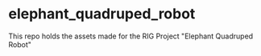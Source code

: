 # elephant_quadruped_robot
This repo holds the assets made for the RIG Project "Elephant Quadruped Robot"
